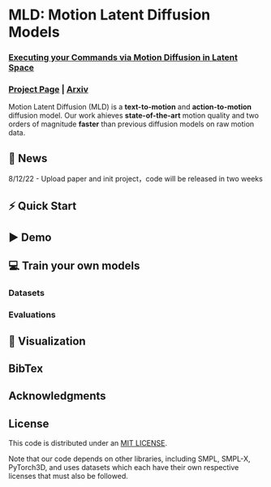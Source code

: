 # MLD: Motion Latent Diffusion Models

### [Executing your Commands via Motion Diffusion in Latent Space](xxx)
### [Project Page](https://chenxin.tech/mld) | [Arxiv](xx)
Motion Latent Diffusion (MLD) is a **text-to-motion** and **action-to-motion** diffusion model. Our work ahieves **state-of-the-art** motion quality and two orders of magnitude **faster** than previous diffusion models on raw motion data.

## 🚩 News
8/12/22 - Upload paper and init project，code will be released in two weeks

## ⚡ Quick Start

## ▶️ Demo

## 💻 Train your own models

### Datasets

### Evaluations

## 👀 Visualization

## BibTex

## Acknowledgments

## License
This code is distributed under an [MIT LICENSE](LICENSE).

Note that our code depends on other libraries, including SMPL, SMPL-X, PyTorch3D, and uses datasets which each have their own respective licenses that must also be followed.
